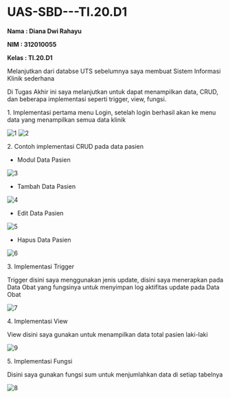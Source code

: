 # UAS-SBD---TI.20.D1

<b> Nama : Diana Dwi Rahayu
<p> NIM  : 312010055
<p> Kelas : TI.20.D1 </b>

<p> Melanjutkan dari databse UTS sebelumnya saya membuat Sistem Informasi Klinik sederhana
<p> Di Tugas Akhir ini saya melanjutkan untuk dapat menampilkan data, CRUD, dan beberapa implementasi seperti trigger, view, fungsi.
<p> 1. Implementasi pertama menu Login, setelah login berhasil akan ke menu data yang menampilkan semua data klinik

![1](https://user-images.githubusercontent.com/101866805/178939941-9a21c675-9a68-421d-802d-2d3c096117f3.png)
![2](https://user-images.githubusercontent.com/101866805/178940142-d20fca2c-e2cc-4214-aa42-2423b56577cc.png)
<p> 2. Contoh implementasi CRUD pada data pasien
<p> <ul><li>Modul Data Pasien</li></ul>

![3](https://user-images.githubusercontent.com/101866805/178939644-479386b1-2e4b-4bac-a0c4-45dca0041aa2.png)
<p> <ul><li>Tambah Data Pasien</li></ul>

![4](https://user-images.githubusercontent.com/101866805/178942419-19a063a3-3baa-405b-b645-06c7106d6791.png)
<p> <ul><li>Edit Data Pasien</li></ul>

![5](https://user-images.githubusercontent.com/101866805/178942496-8f961efa-33fd-4a64-b19b-eca8a1972e67.png)
<p> <ul><li>Hapus Data Pasien</li></ul>

![6](https://user-images.githubusercontent.com/101866805/178942603-4a232388-96fd-4659-8d69-327ff0dd3f0d.png)
<p> 3. Implementasi Trigger
<p> Trigger disini saya menggunakan jenis update, disini saya menerapkan pada Data Obat yang fungsinya untuk menyimpan log aktifitas update pada Data Obat

![7](https://user-images.githubusercontent.com/101866805/178942898-76679a0b-084a-4bc7-86bc-0d365e70275a.png)
<p> 4. Implementasi View 
<p> View disini saya gunakan untuk menampilkan data total pasien laki-laki

![9](https://user-images.githubusercontent.com/101866805/178943159-539b54e2-8de1-4d68-b7ae-93d5fc762498.png)
<p> 5. Implementasi Fungsi
<p> Disini saya gunakan fungsi sum untuk menjumlahkan data di setiap tabelnya

![8](https://user-images.githubusercontent.com/101866805/178943664-76ab412e-cf29-4de0-ad7c-4eafa6554824.png)

